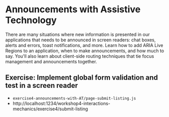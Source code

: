 # Announcements with Assistive Technology

There are many situations where new information is presented in our applications that needs to be announced in screen readers: chat boxes, alerts and errors, toast notifications, and more. Learn how to add ARIA Live Regions to an application, when to make announcements, and how much to say. You'll also learn about client-side routing techniques that tie focus management and announcements together.

## Exercise: Implement global form validation and test in a screen reader

- `exercise4-announcements-with-AT/page-submit-listing.js`
- http://localhost:1234/workshop4-interactions-mechanics/exercise4/submit-listing
